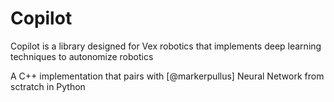 # Copilot
Copilot is a library designed for Vex robotics that implements deep learning techniques to autonomize robotics

A C++ implementation that pairs with [@markerpullus] Neural Network from sctratch in Python
